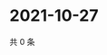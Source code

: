 # 2021-10-27

共 0 条

<!-- BEGIN -->
<!-- 最后更新时间 Wed Oct 27 2021 15:15:00 GMT+0800 (China Standard Time) -->

<!-- END -->
